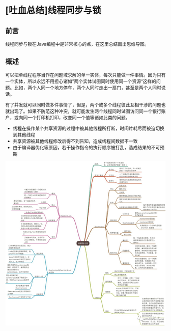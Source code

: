 

# [吐血总结]线程同步与锁

## 前言

线程同步与锁在Java编程中是非常核心的点，在这里总结画出思维导图。

## 概述

可以把单线程程序当作在问题域求解的单一实体，每次只能做一件事情。因为只有一个实体，所以永远不用担心诸如”两个实体试图同时使用同一个资源“这样的问题。比如，两个人同一个地方停车，两个人同时走出一扇门，甚至是两个人同时说话。

有了并发就可以同时做多件事情了，但是，两个或多个线程彼此互相干涉的问题也就出现了。如果不防范这种冲突，就可能发生两个线程同时试图访问同一个银行账户，或向同一个打印机打印，改变同一个值等诸如此类的问题。

- 线程在操作某个共享资源的过程中被其他线程所打断，时间片耗尽而被迫切换到其他线程
- 共享资源被其他线程修改后得不到告知，造成线程间数据不一致
- 由于编译器优化等原因，若干操作指令的执行顺序被打乱，造成结果的不可预期



![img](img/线程同步与锁/1.png)